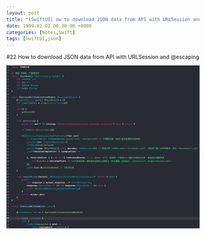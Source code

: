 ```yaml
---
layout: post
title: "[SwiftUI] ow to download JSON data from API with URLSession and @escaping"
date: 1999-02-02 06:30:00 +0800
categories: [Notes,Swift]
tags: [SwiftUI,json]
---
```



#22 How to download JSON data from API with URLSession and @escaping

![](/assets/img/post/swiftui-how-to-download-json-data-from-api-with-combine.png)
